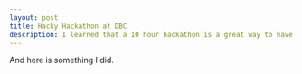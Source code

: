 ```yaml
---
layout: post
title: Hacky Hackathon at DBC
description: I learned that a 10 hour hackathon is a great way to have fun, build something quick, and write a lot of really, really ugly code.  But then you get to refactor and make it pretty afterwards.  And that's where the real fun comes in.
---
```


And here is something I did.




